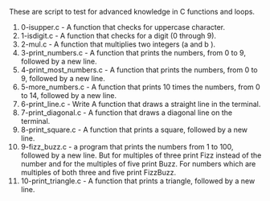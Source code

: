 These are script to test for advanced knowledge in C functions and loops.

1. 0-isupper.c - A function that checks for uppercase character.
2. 1-isdigit.c - A function that checks for a digit (0 through 9).
3. 2-mul.c - A function that multiplies two integers (a and b ).
4. 3-print_numbers.c - A function that prints the numbers, from 0 to 9, followed by a new line.
5. 4-print_most_numbers.c - A function that prints the numbers, from 0 to 9, followed by a new line.
6. 5-more_numbers.c - A function that prints 10 times the numbers, from 0 to 14, followed by a new line.
7. 6-print_line.c - Write A function that draws a straight line in the terminal.
8. 7-print_diagonal.c -  A function that draws a diagonal line on the terminal.
9. 8-print_square.c - A function that prints a square, followed by a new line.
10. 9-fizz_buzz.c - a program that prints the numbers from 1 to 100, followed by a new line. But for multiples of three print Fizz instead of the number and for the multiples of five print Buzz. For numbers which are multiples of both three and five print FizzBuzz.
11. 10-print_triangle.c - A function that prints a triangle, followed by a new line.
